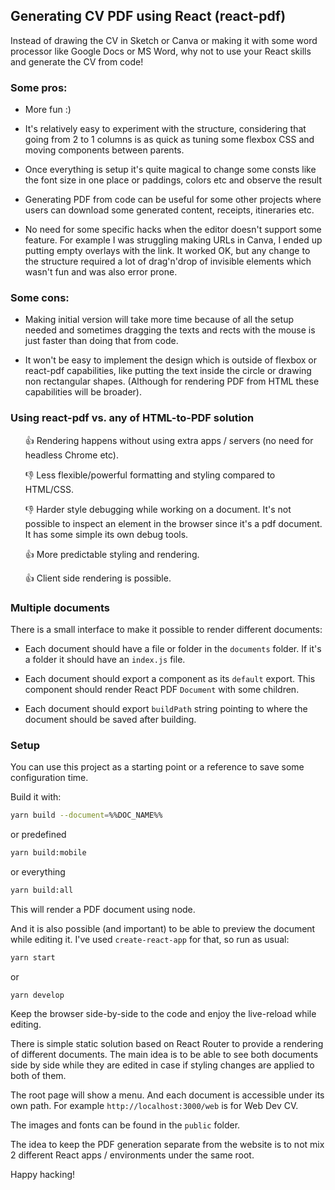## Generating CV PDF using React (react-pdf)

Instead of drawing the CV in Sketch or Canva or making it with some word processor like Google Docs or MS Word, why not to use your React skills and generate the CV from code!

### Some pros:

- More fun :)

- It's relatively easy to experiment with the structure, considering that going from 2 to 1 columns is as quick as tuning some flexbox CSS and moving components between parents.

- Once everything is setup it's quite magical to change some consts like the font size in one place or paddings, colors etc and observe the result

- Generating PDF from code can be useful for some other projects where users can download some generated content, receipts, itineraries etc.

- No need for some specific hacks when the editor doesn't support some feature. For example I was struggling making URLs in Canva, I ended up putting empty overlays with the link. It worked OK, but any change to the structure required a lot of drag'n'drop of invisible elements which wasn't fun and was also error prone.

### Some cons:

- Making initial version will take more time because of all the setup needed and sometimes dragging the texts and rects with the mouse is just faster than doing that from code.

- It won't be easy to implement the design which is outside of flexbox or react-pdf capabilities, like putting the text inside the circle or drawing non rectangular shapes. (Although for rendering PDF from HTML these capabilities will be broader).

### Using react-pdf vs. any of HTML-to-PDF solution

<ul style="list-style:none;">

👍 Rendering happens without using extra apps / servers (no need for headless Chrome etc).

👎 Less flexible/powerful formatting and styling compared to HTML/CSS.

👎 Harder style debugging while working on a document. It's not possible to inspect an element in the browser since it's a pdf document. It has some simple its own debug tools.

👍 More predictable styling and rendering.

👍 Client side rendering is possible.

</ul>

### Multiple documents

There is a small interface to make it possible to render different documents:

- Each document should have a file or folder in the `documents` folder. If it's a folder it should have an `index.js` file.

- Each document should export a component as its `default` export. This component should render React PDF `Document` with some children.

- Each document should export `buildPath` string pointing to where the document should be saved after building.

### Setup

You can use this project as a starting point or a reference to save some configuration time.

Build it with:

```sh
yarn build --document=%%DOC_NAME%%
```

or predefined

```sh
yarn build:mobile
```

or everything

```sh
yarn build:all
```

This will render a PDF document using node.

And it is also possible (and important) to be able to preview the document while editing it. I've used `create-react-app` for that, so run as usual:

```sh
yarn start
```

or

```
yarn develop
```

Keep the browser side-by-side to the code and enjoy the live-reload while editing.

There is simple static solution based on React Router to provide a rendering of different documents. The main idea is to be able to see both documents side by side while they are edited in case if styling changes are applied to both of them.

The root page will show a menu. And each document is accessible under its own path. For example `http://localhost:3000/web` is for Web Dev CV.

The images and fonts can be found in the `public` folder.

The idea to keep the PDF generation separate from the website is to not mix 2 different React apps / environments under the same root.

Happy hacking!
